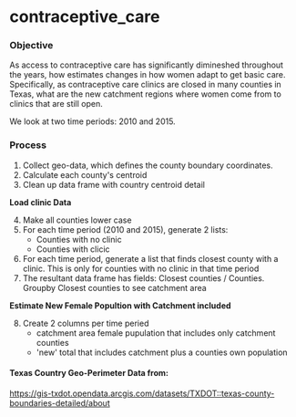# contraceptive_care

### Objective <br>
As access to contraceptive care has significantly dimineshed throughout the years, how estimates changes in how women adapt to get basic care. Specifically, as contraceptive care clinics are closed in many counties in Texas, what are the new catchment regions where women come from to clinics that are still open.

We look at two time periods: 2010 and 2015.

### Process
1. Collect geo-data, which defines the county boundary coordinates.
2. Calculate each county's centroid
3. Clean up data frame with country centroid detail<br>

**Load clinic Data**<br>

4. Make all counties lower case
5. For each time period (2010 and 2015), generate 2 lists:
    * Counties with no clinic
    * Counties with clicic
6. For each time period, generate a list that finds closest county with a clinic. This is only for counties with no clinic in that time period
7. The resultant data frame has fields: Closest counties / Counties. Groupby Closest counties to see catchment area

**Estimate New Female Popultion with Catchment included**<br>

8. Create 2 columns per time peried
    * catchment area female pupulation that includes only catchment counties
    * 'new' total that includes catchment plus a counties own population


#### Texas Country Geo-Perimeter Data from:  


https://gis-txdot.opendata.arcgis.com/datasets/TXDOT::texas-county-boundaries-detailed/about
